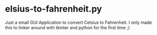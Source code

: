 # elsius-to-fahrenheit.py

Just a small GUI Application to convert Celsius to Fahrenheit.
I only made this to tinker around with tkinter and python for the first time ;)
